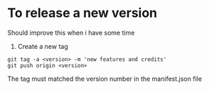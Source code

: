 # To release a new version

Should improve this when i have some time

1. Create a new tag

```
git tag -a <version> -m 'new features and credits'
git push origin <version>
```

The tag must matched the version number in the manifest.json file

